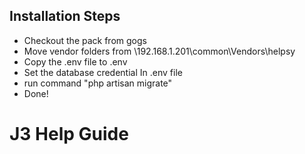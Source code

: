 Installation Steps
-------------------
* Checkout the pack from gogs
* Move vendor folders from \\192.168.1.201\common\Vendors\helpsy
* Copy the .env file to .env
* Set the database credential In .env file
* run command "php artisan migrate"
* Done! 




# J3 Help Guide



